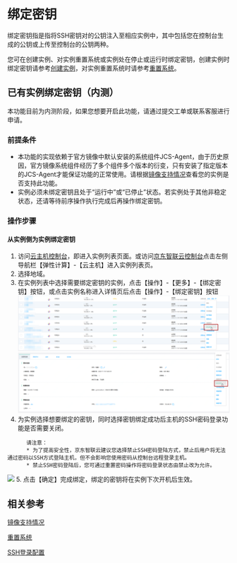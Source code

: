 # 绑定密钥

绑定密钥指是指将SSH密钥对的公钥注入至相应实例中，其中包括您在控制台生成的公钥或上传至控制台的公钥两种。

您可在创建实例、对实例重置系统或实例处在停止或运行时绑定密钥，创建实例时绑定密钥请参考[创建实例](../Instance/Create-Instance.md)，对实例重置系统时请参考[重置系统](../Instance/Rebuild-Instance.md)。

## 已有实例绑定密钥（内测）

本功能目前为内测阶段，如果您想要开启此功能，请通过提交工单或联系客服进行申请。

### 前提条件

* 本功能的实现依赖于官方镜像中默认安装的系统组件JCS-Agent，由于历史原因，官方镜像系统组件经历了多个组件多个版本的衍变，只有安装了指定版本的JCS-Agent才能保证功能的正常使用。请根据[镜像支持情况](../SupportImage.md)查看您的实例是否支持此功能。
* 实例必须未绑定密钥且处于“运行中”或“已停止”状态。若实例处于其他非稳定状态，还请等待前序操作执行完成后再操作绑定密钥。

### 操作步骤

#### 从实例侧为实例绑定密钥

1. 访问[云主机控制台](https://cns-console.jdcloud.com/host/compute/list)，即进入实例列表页面。或访问[京东智联云控制台](https://console.jdcloud.com)点击左侧导航栏【弹性计算】-【云主机】进入实例列表页。
2. 选择地域。
3. 在实例列表中选择需要绑定密钥的实例，点击【操作】-【更多】-【绑定密钥】按钮，或点击实例名称进入详情页后点击【操作】-【绑定密钥】按钮
![](../../../../../image/vm/ssh1.png)
![](../../../../../image/vm/ssh2.png)
4. 为实例选择想要绑定的密钥，同时选择密钥绑定成功后主机的SSH密码登录功能是否需要关闭。

```   
      请注意：
      * 为了提高安全性，京东智联云建议您选择禁止SSH密码登陆方式，禁止后用户将无法通过密码以SSH方式登陆主机，但不会影响您使用密码从控制台远程登录主机。
      * 禁止SSH密码登陆后，您可通过重置密码操作将密码登录状态由禁止改为允许。  
```

  ![](../../../../../image/vm/ssh3.png)
5. 点击【确定】完成绑定，绑定的密钥将在实例下次开机后生效。
## 相关参考
[镜像支持情况](../SupportImage.md)

[重置系统](../Instance/Rebuild-Instance.md)

[SSH登录配置](../../Linux-Troubleshooting/Configuration-Class/SSH-creation-and-login.md)

